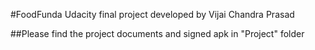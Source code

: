 #FoodFunda
Udacity final project developed by Vijai Chandra Prasad

##Please find the project documents and signed apk in "Project" folder